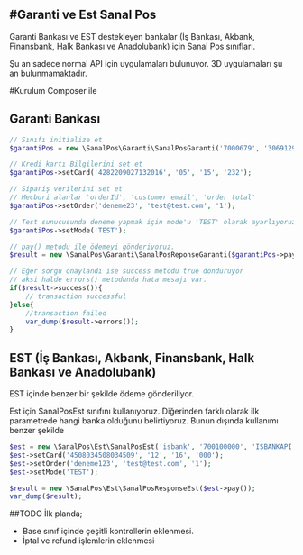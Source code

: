 #Garanti ve Est Sanal Pos
------------------------

Garanti Bankası ve EST destekleyen bankalar (İş Bankası, Akbank, Finansbank, Halk Bankası ve Anadolubank) için Sanal Pos sınıfları.

Şu an sadece normal API için uygulamaları bulunuyor. 3D uygulamaları şu an bulunmamaktadır.

#Kurulum
Composer ile

## Garanti Bankası
```php
// Sınıfı initialize et
$garantiPos = new \SanalPos\Garanti\SanalPosGaranti('7000679', '30691297', 'PROVAUT', '123qweASD', 'PROVAUT');

// Kredi kartı Bilgilerini set et
$garantiPos->setCard('4282209027132016', '05', '15', '232');

// Sipariş verilerini set et
// Mecburi alanlar 'orderId', 'customer email', 'order total'
$garantiPos->setOrder('deneme23', 'test@test.com', '1');

// Test sunucusunda deneme yapmak için mode'u 'TEST' olarak ayarlıyoruz.
$garantiPos->setMode('TEST');

// pay() metodu ile ödemeyi gönderiyoruz.
$result = new \SanalPos\Garanti\SanalPosReponseGaranti($garantiPos->pay());

// Eğer sorgu onaylandı ise success metodu true döndürüyor
// aksi halde errors() metodunda hata mesajı var.
if($result->success()){
    // transaction successful
}else{
    //transaction failed
    var_dump($result->errors());
}
```

## EST (İş Bankası, Akbank, Finansbank, Halk Bankası ve Anadolubank)
EST içinde benzer bir şekilde ödeme gönderiliyor.

Est için SanalPosEst sınıfını kullanıyoruz.
Diğerinden farklı olarak ilk parametrede hangi banka olduğunu belirtiyoruz.
Bunun dışında kullanımı benzer şekilde
```php
$est = new \SanalPos\Est\SanalPosEst('isbank', '700100000', 'ISBANKAPI', 'ISBANK07');
$est->setCard('4508034508034509', '12', '16', '000');
$est->setOrder('deneme123', 'test@test.com', '1');
$est->setMode('TEST');

$result = new \SanalPos\Est\SanalPosResponseEst($est->pay());
var_dump($result);
```

##TODO
İlk planda;
- Base sınıf içinde çeşitli kontrollerin eklenmesi.
- İptal ve refund işlemlerin eklenmesi